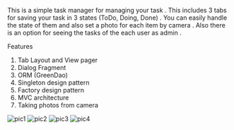 This is a simple task manager for managing your task .
This includes 3 tabs for saving your task in 3 states (ToDo, Doing, Done) .
You can easily handle the state of them and also set a photo for each item by camera .
Also there is an option for seeing the tasks of the each user as admin .

Features

1) Tab Layout and View pager
2) Dialog Fragment
3) ORM (GreenDao)
4) Singleton design pattern
5) Factory design pattern 
6) MVC architecture
7) Taking photos from camera

![pic1](https://user-images.githubusercontent.com/55578318/106391610-8856c700-6403-11eb-932e-76b8e5dd1126.jpg)
![pic2](https://user-images.githubusercontent.com/55578318/106391628-9278c580-6403-11eb-90d5-9b2c47ce39e0.jpg)
![pic3](https://user-images.githubusercontent.com/55578318/106391645-9c9ac400-6403-11eb-9748-b8d41c9fb617.jpg)
![pic4](https://user-images.githubusercontent.com/55578318/106391651-a4f2ff00-6403-11eb-9456-f1bfa88460b4.jpg)




